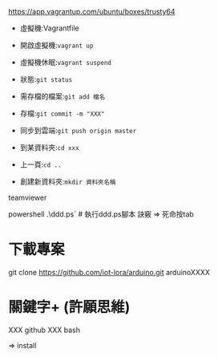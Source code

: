 https://app.vagrantup.com/ubuntu/boxes/trusty64

* 虛擬機:Vagrantfile
* 開啟虛擬機:`vagrant up`
* 虛擬機休眠:`vagrant suspend`

* 狀態:`git status`
* 需存檔的檔案:`git add 檔名`
* 存檔:`git commit -m "XXX"`
* 同步到雲端:`git push origin master`

* 到某資料夾:`cd xxx` 
* 上一頁:`cd ..` 
* 創建新資料夾:`mkdir 資料夾名稱`

teamviewer

powershell .\ddd.ps` # 執行ddd.ps腳本
訣竅 => 死命按tab


# 下載專案
git clone https://github.com/iot-lora/arduino.git arduinoXXXX

# 關鍵字+ (許願思維)
XXX github 
XXX bash


=> install 

